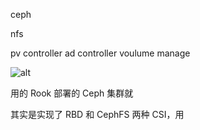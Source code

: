 ceph 

nfs


pv controller
ad controller 
voulume manage 


![alt](@oss/storage-arch.png)


用的 Rook 部署的 Ceph 集群就

其实是实现了 RBD 和 CephFS 两种 CSI，用